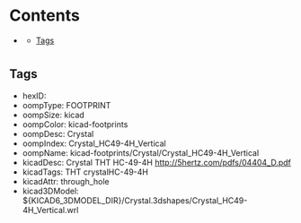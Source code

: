 



Contents
========

* [](#)
	* [Tags](#tags)

# 

## Tags

- hexID: 
- oompType: FOOTPRINT
- oompSize: kicad
- oompColor: kicad-footprints
- oompDesc: Crystal
- oompIndex: Crystal_HC49-4H_Vertical
- oompName: kicad-footprints/Crystal/Crystal_HC49-4H_Vertical
- kicadDesc: Crystal THT HC-49-4H http://5hertz.com/pdfs/04404_D.pdf
- kicadTags: THT crystalHC-49-4H
- kicadAttr: through_hole
- kicad3DModel: ${KICAD6_3DMODEL_DIR}/Crystal.3dshapes/Crystal_HC49-4H_Vertical.wrl
